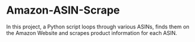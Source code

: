 # Amazon-ASIN-Scrape
In this project, a Python script loops through various ASINs, finds them on the Amazon Website and scrapes product information for each ASIN.

